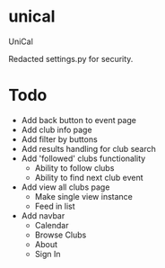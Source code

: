 # unical
UniCal


Redacted settings.py for security. 


# Todo

- Add back button to event page
- Add club info page
- Add filter by buttons
- Add results handling for club search
- Add 'followed' clubs functionality
	- Ability to follow clubs
	- Ability to find next club event
- Add view all clubs page
	- Make single view instance
	- Feed in list
- Add navbar
	- Calendar
	- Browse Clubs
	- About
	- Sign In
